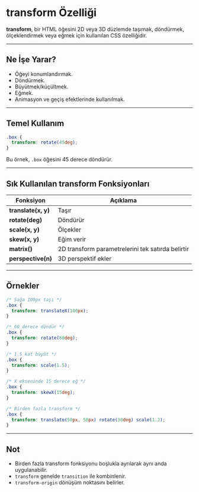 # transform Özelliği

**transform**, bir HTML öğesini 2D veya 3D düzlemde taşımak, döndürmek, ölçeklendirmek veya eğmek için kullanılan CSS özelliğidir.

---

## Ne İşe Yarar?

- Öğeyi konumlandırmak.
- Döndürmek.
- Büyütmek/küçültmek.
- Eğmek.
- Animasyon ve geçiş efektlerinde kullanılmak.

---

## Temel Kullanım

```css
.box {
  transform: rotate(45deg);
}
```

Bu örnek, `.box` öğesini 45 derece döndürür.

---

## Sık Kullanılan transform Fonksiyonları

| Fonksiyon | Açıklama |
|------------------|----------------------------|
| **translate(x, y)** | Taşır |
| **rotate(deg)** | Döndürür |
| **scale(x, y)** | Ölçekler |
| **skew(x, y)** | Eğim verir |
| **matrix()** | 2D transform parametrelerini tek satırda belirtir |
| **perspective(n)** | 3D perspektif ekler |

---

## Örnekler

```css
/* Sağa 100px taşı */
.box {
  transform: translateX(100px);
}

/* 60 derece döndür */
.box {
  transform: rotate(60deg);
}

/* 1.5 kat büyüt */
.box {
  transform: scale(1.5);
}

/* X ekseninde 15 derece eğ */
.box {
  transform: skewX(15deg);
}

/* Birden fazla transform */
.box {
  transform: translate(50px, 50px) rotate(30deg) scale(1.2);
}
```

---

## Not

- Birden fazla transform fonksiyonu boşlukla ayrılarak aynı anda uygulanabilir.
- `transform` genelde `transition` ile kombinlenir.
- `transform-origin` dönüşüm noktasını belirler.
